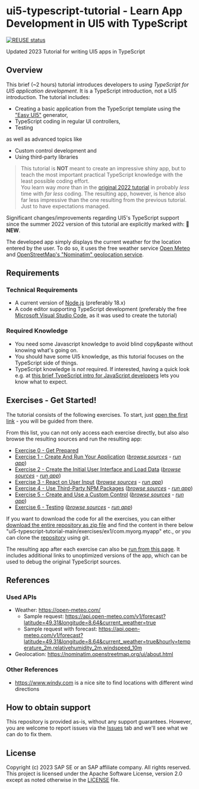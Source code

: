 # ui5-typescript-tutorial - Learn App Development in UI5 with TypeScript

[![REUSE status](https://api.reuse.software/badge/github.com/SAP-samples/ui5-typescript-tutorial)](https://api.reuse.software/info/github.com/SAP-samples/ui5-typescript-tutorial)

Updated 2023 Tutorial for writing UI5 apps in TypeScript

## Overview

This brief (~2 hours) tutorial introduces developers to *using TypeScript for UI5 application development*. It is a TypeScript introduction, not a UI5 introduction. The tutorial includes:
- Creating a basic application from the TypeScript template using the ["Easy UI5"](https://github.com/SAP/generator-easy-ui5) generator,
- TypeScript coding in regular UI controllers,
- Testing

as well as advanced topics like
- Custom control development and 
- Using third-party libraries

> This tutorial is **NOT** meant to create an impressive shiny app, but to teach the most important practical TypeScript knowledge with the least possible coding effort.<br>
You learn way *more* than in the [original 2022 tutorial](https://github.com/SAP-samples/ui5-typescript-tutorial/tree/main_2022) in probably *less* time with *far less* coding. The resulting app, however, is hence also far less impressive than the one resulting from the previous tutorial. Just to have expectations managed.

Significant changes/improvements regarding UI5's TypeScript support since the summer 2022 version of this tutorial are explicitly marked with: :tada: **NEW**.

The developed app simply displays the current weather for the location entered by the user. To do so, it uses the free weather service [Open Meteo](https://open-meteo.com) and [OpenStreetMap's "Nominatim" geolocation service](https://nominatim.openstreetmap.org/ui/about.html).

## Requirements

### Technical Requirements

* A current version of [Node.js](https://nodejs.org/) (preferably 18.x)
* A code editor supporting TypeScript development (preferably the free [Microsoft Visual Studio Code](https://code.visualstudio.com/), as it was used to create the tutorial)

### Required Knowledge

* You need some Javascript knowledge to avoid blind copy&paste without knowing what's going on.
* You should have some UI5 knowledge, as this tutorial focuses on the TypeScript side of things.
* TypeScript knowledge is *not* required. If interested, having a quick look e.g. at [this brief TypeScript intro for JavaScript developers](https://www.typescriptlang.org/docs/handbook/typescript-in-5-minutes.html) lets you know what to expect.

## Exercises - Get Started!

The tutorial consists of the following exercises. To start, just [open the first link](exercises/ex0/) - you will be guided from there.

From this list, you can not only access each exercise directly, but also also browse the resulting sources and run the resulting app:
* [Exercise 0 - Get Prepared](exercises/ex0/)
* [Exercise 1 - Create And Run Your Application](exercises/ex1/) (*[browse sources](exercises/ex1/com.myorg.myapp) - [run app](https://sap-samples.github.io/ui5-typescript-tutorial/exercises/ex1/)*)
* [Exercise 2 - Create the Initial User Interface and Load Data](exercises/ex2/) (*[browse sources](exercises/ex2/com.myorg.myapp) - [run app](https://sap-samples.github.io/ui5-typescript-tutorial/exercises/ex2/)*)
* [Exercise 3 - React on User Input](exercises/ex3/) (*[browse sources](exercises/ex3/com.myorg.myapp) - [run app](https://sap-samples.github.io/ui5-typescript-tutorial/exercises/ex3/)*)
* [Exercise 4 - Use Third-Party NPM Packages](exercises/ex4/) (*[browse sources](exercises/ex4/com.myorg.myapp) - [run app](https://sap-samples.github.io/ui5-typescript-tutorial/exercises/ex4/)*)
* [Exercise 5 - Create and Use a Custom Control](exercises/ex5/) (*[browse sources](exercises/ex5/com.myorg.myapp) - [run app](https://sap-samples.github.io/ui5-typescript-tutorial/exercises/ex5/)*)
* [Exercise 6 - Testing](exercises/ex6/) (*[browse sources](exercises/ex6/com.myorg.myapp) - [run app](https://sap-samples.github.io/ui5-typescript-tutorial/exercises/ex6/)*)

If you want to download the code for all the exercises, you can either [download the entire repository as zip file](https://github.com/SAP-samples/ui5-typescript-tutorial/archive/refs/heads/main.zip) and find the content in there below "ui5-typescript-tutorial-main/exercises/ex1/com.myorg.myapp" etc., or you can clone the [repository](https://github.com/SAP-samples/ui5-typescript-tutorial) using git.<br>

The resulting app after each exercise can also be [run from this page](https://sap-samples.github.io/ui5-typescript-tutorial). It includes additional links to unoptimized versions of the app, which can be used to debug the original TypeScript sources.

## References

### Used APIs

- Weather: https://open-meteo.com/
  - Sample request: https://api.open-meteo.com/v1/forecast?latitude=49.31&longitude=8.64&current_weather=true
  - Sample request with forecast: https://api.open-meteo.com/v1/forecast?latitude=49.31&longitude=8.64&current_weather=true&hourly=temperature_2m,relativehumidity_2m,windspeed_10m
- Geolocation: https://nominatim.openstreetmap.org/ui/about.html

<!--  NOT USED RIGHT NOW
### Weather interpretation codes
See https://open-meteo.com/en/docs/dwd-api#weathervariables

Codes seem to be a subset of *"Present weather reported from a manned weather station"* (https://marswiki.jrc.ec.europa.eu/agri4castwiki/images/a/ad/WMO_306_VolI1_en.pdf, page 414).

Interpretation:
- 0	Clear sky
- 1, 2, 3	Mainly clear, partly cloudy, and overcast
- 45, 48	Fog and depositing rime fog
- 51, 53, 55	Drizzle: Light, moderate, and dense intensity
- 56, 57	Freezing Drizzle: Light and dense intensity
- 61, 63, 65	Rain: Slight, moderate and heavy intensity
- 66, 67	Freezing Rain: Light and heavy intensity
- 71, 73, 75	Snow fall: Slight, moderate, and heavy intensity
- 77	Snow grains
- 80, 81, 82	Rain showers: Slight, moderate, and violent
- 85, 86	Snow showers slight and heavy
- 95 *	Thunderstorm: Slight or moderate
- 96, 99 *	Thunderstorm with slight and heavy hail
-->
### Other References
- https://www.windy.com is a nice site to find locations with different wind directions

## How to obtain support

This repository is provided as-is, without any support guarantees. However, you are welcome to report issues via the [Issues](../../issues) tab and we'll see what we can do to fix them.

## License

Copyright (c) 2023 SAP SE or an SAP affiliate company. All rights reserved. This project is licensed under the Apache Software License, version 2.0 except as noted otherwise in the [LICENSE](LICENSES/Apache-2.0.txt) file.
